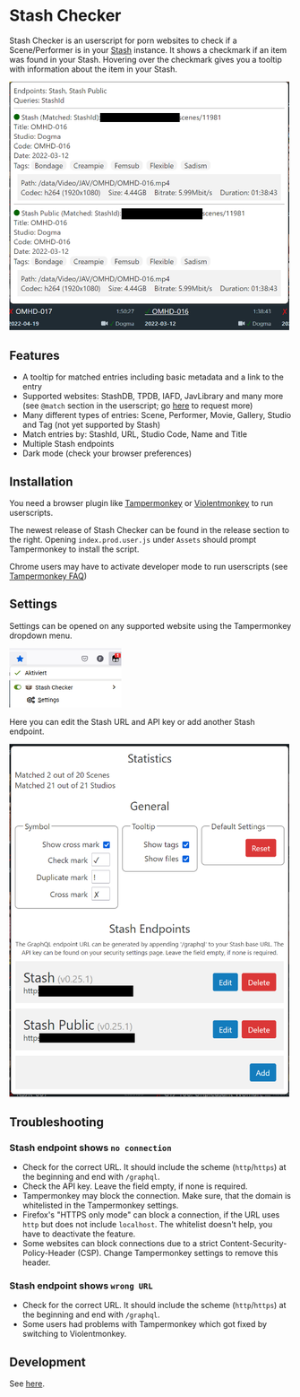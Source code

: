 # Stash Checker

Stash Checker is an userscript for porn websites to check if a Scene/Performer is in your [Stash](https://github.com/stashapp/stash) instance.
It shows a checkmark if an item was found in your Stash.
Hovering over the checkmark gives you a tooltip with information about the item in your Stash.

<img src="docs/assets/tooltip.png" alt="tooltip" title="StashDB" width="500"/>

## Features

- A tooltip for matched entries including basic metadata and a link to the entry
- Supported websites: StashDB, TPDB, IAFD, JavLibrary and many more (see `@match` section in the userscript; go [here](https://github.com/timo95/stash-checker/issues/5) to request more)
- Many different types of entries: Scene, Performer, Movie, Gallery, Studio and Tag (not yet supported by Stash)
- Match entries by: StashId, URL, Studio Code, Name and Title
- Multiple Stash endpoints
- Dark mode (check your browser preferences)

## Installation

You need a browser plugin like [Tampermonkey](https://www.tampermonkey.net/) or [Violentmonkey](https://violentmonkey.github.io/) to run userscripts.

The newest release of Stash Checker can be found in the release section to the right.
Opening `index.prod.user.js` under `Assets` should prompt Tampermonkey to install the script.

Chrome users may have to activate developer mode to run userscripts (see [Tampermonkey FAQ](https://www.tampermonkey.net/faq.php#Q209))

## Settings

Settings can be opened on any supported website using the Tampermonkey dropdown menu.

<img src="docs/assets/menu.png" alt="menu" title="Tampermonkey Menu" width="200"/>

Here you can edit the Stash URL and API key or add another Stash endpoint.

<img src="docs/assets/settings.png" alt="settings" title="Userscript Settings" width="500"/>

## Troubleshooting

### Stash endpoint shows `no connection`

- Check for the correct URL. It should include the scheme (`http`/`https`) at the beginning and end with `/graphql`.
- Check the API key. Leave the field empty, if none is required.
- Tampermonkey may block the connection. Make sure, that the domain is whitelisted in the Tampermonkey settings.
- Firefox's "HTTPS only mode" can block a connection, if the URL uses `http` but does not include `localhost`. The whitelist doesn't help, you have to deactivate the feature.
- Some websites can block connections due to a strict Content-Security-Policy-Header (CSP). Change Tampermonkey settings to remove this header.

### Stash endpoint shows `wrong URL`

- Check for the correct URL. It should include the scheme (`http`/`https`) at the beginning and end with `/graphql`.
- Some users had problems with Tampermonkey which got fixed by switching to Violentmonkey.

## Development

See [here](docs/DEVELOPMENT.md).
